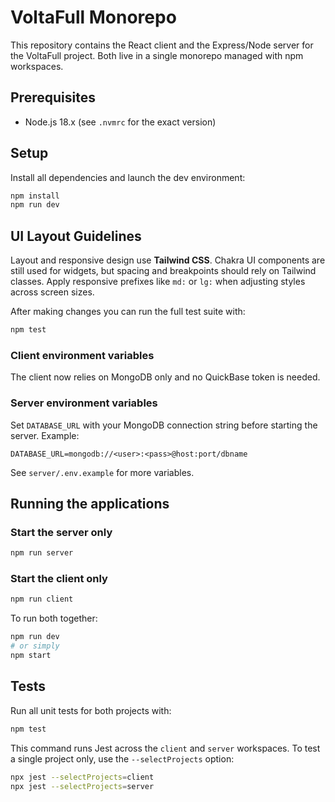 # VoltaFull Monorepo

This repository contains the React client and the Express/Node server for the VoltaFull project. Both live in a single monorepo managed with npm workspaces.

## Prerequisites

- Node.js 18.x (see `.nvmrc` for the exact version)

## Setup



Install all dependencies and launch the dev environment:

```bash
npm install
npm run dev
```

## UI Layout Guidelines

Layout and responsive design use **Tailwind CSS**. Chakra UI components are still
used for widgets, but spacing and breakpoints should rely on Tailwind classes.
Apply responsive prefixes like `md:` or `lg:` when adjusting styles across
screen sizes.

After making changes you can run the full test suite with:

```bash
npm test
```

### Client environment variables

The client now relies on MongoDB only and no QuickBase token is needed.

### Server environment variables

Set `DATABASE_URL` with your MongoDB connection string before starting the
server. Example:

```dotenv
DATABASE_URL=mongodb://<user>:<pass>@host:port/dbname
```

See `server/.env.example` for more variables.

## Running the applications

### Start the server only

```bash
npm run server
```

### Start the client only

```bash
npm run client
```

To run both together:

```bash
npm run dev
# or simply
npm start
```

## Tests

Run all unit tests for both projects with:

```bash
npm test
```

This command runs Jest across the `client` and `server` workspaces. To test a
single project only, use the `--selectProjects` option:

```bash
npx jest --selectProjects=client
npx jest --selectProjects=server
```
